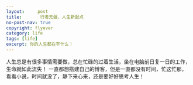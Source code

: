 ```yaml
---
layout:     post
title:       行者无疆，人生新起点
no-post-nav: true
copyright: flyever
category: life
tags: [life]
excerpt: 你的人生都在干什么！
---
```

人生总是有很多事情需要做，总在忙碌的过着生活，坐在电脑前日复一日的工作，生命就如此流失！
一直都想搭建自己的博客，但是一直都没有时间，忙这忙那，看看小说，时间就没了，静下来心来，还是要好好思考人生！

